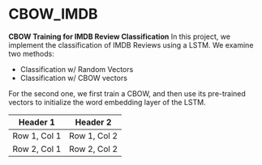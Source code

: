 # CBOW_IMDB
**CBOW Training for IMDB Review Classification** In this project, we implement the classification of IMDB Reviews using a LSTM. We examine two methods:
  - Classification w/ Random Vectors
  - Classification w/ CBOW vectors

For the second one, we first train a CBOW, and then use its pre-trained vectors to initialize the word embedding layer of the LSTM.

| <center>Header 1</center> | <center>Header 2</center> |
|:--------------------------:|:--------------------------:|
| <center>Row 1, Col 1</center> | <center>Row 1, Col 2</center> |
| <center>Row 2, Col 1</center> | <center>Row 2, Col 2</center> |
